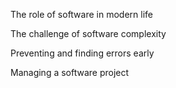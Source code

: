The role of software in modern life

The challenge of software complexity

Preventing and finding errors early

Managing a software project
